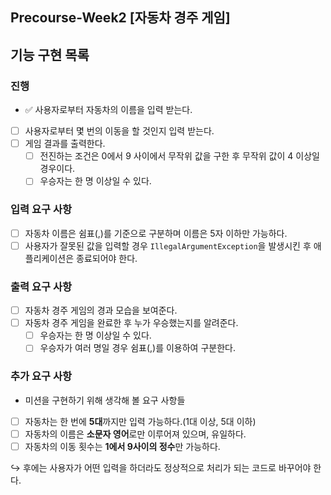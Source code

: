 ## Precourse-Week️2 [자동차 경주 게임️]

## 기능 구현 목록

### 진행
- ✅ 사용자로부터 자동차의 이름을 입력 받는다.
- [ ] 사용자로부터 몇 번의 이동을 할 것인지 입력 받는다.
- [ ] 게임 결과를 출력한다.
    - [ ] 전진하는 조건은 0에서 9 사이에서 무작위 값을 구한 후 무작위 값이 4 이상일 경우이다.
    - [ ] 우승자는 한 명 이상일 수 있다.

### 입력 요구 사항
- [ ] 자동차 이름은 쉼표(,)를 기준으로 구분하며 이름은 5자 이하만 가능하다.
- [ ] 사용자가 잘못된 값을 입력할 경우 ```IllegalArgumentException```을 발생시킨 후 애플리케이션은 종료되어야 한다.

### 출력 요구 사항
- [ ] 자동차 경주 게임의 경과 모습을 보여준다.
- [ ] 자동차 경주 게임을 완료한 후 누가 우승했는지를 알려준다.
    - [ ] 우승자는 한 명 이상일 수 있다.
    - [ ] 우승자가 여러 명일 경우 쉼표(,)를 이용하여 구분한다.

### 추가 요구 사항
- 미션을 구현하기 위해 생각해 볼 요구 사항들
- [ ] 자동차는 한 번에 **5대**까지만 입력 가능하다.(1대 이상, 5대 이하)
- [ ] 자동차의 이름은 **소문자 영어**로만 이루어져 있으며, 유일하다.
- [ ] 자동차의 이동 횟수는 **1에서 9사이의 정수**만 가능하다.

↪ 후에는 사용자가 어떤 입력을 하더라도 정상적으로 처리가 되는 코드로 바꾸어야 한다.